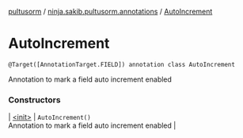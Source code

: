 [pultusorm](../../index.md) / [ninja.sakib.pultusorm.annotations](../index.md) / [AutoIncrement](.)

# AutoIncrement

`@Target([AnnotationTarget.FIELD]) annotation class AutoIncrement`

Annotation to mark a field auto increment enabled

### Constructors

| [&lt;init&gt;](-init-.md) | `AutoIncrement()`<br>Annotation to mark a field auto increment enabled |

